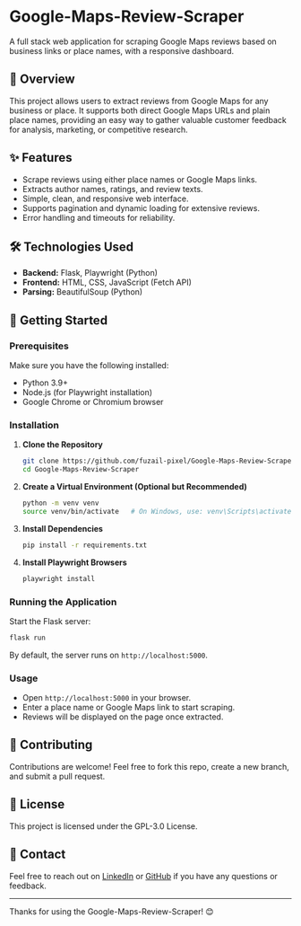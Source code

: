 # Google-Maps-Review-Scraper

A full stack web application for scraping Google Maps reviews based on business links or place names, with a responsive dashboard.

## 📖 Overview

This project allows users to extract reviews from Google Maps for any business or place. It supports both direct Google Maps URLs and plain place names, providing an easy way to gather valuable customer feedback for analysis, marketing, or competitive research.

## ✨ Features

* Scrape reviews using either place names or Google Maps links.
* Extracts author names, ratings, and review texts.
* Simple, clean, and responsive web interface.
* Supports pagination and dynamic loading for extensive reviews.
* Error handling and timeouts for reliability.

## 🛠️ Technologies Used

* **Backend:** Flask, Playwright (Python)
* **Frontend:** HTML, CSS, JavaScript (Fetch API)
* **Parsing:** BeautifulSoup (Python)

## 🚀 Getting Started

### Prerequisites

Make sure you have the following installed:

* Python 3.9+
* Node.js (for Playwright installation)
* Google Chrome or Chromium browser

### Installation

1. **Clone the Repository**

   ```bash
   git clone https://github.com/fuzail-pixel/Google-Maps-Review-Scraper.git
   cd Google-Maps-Review-Scraper
   ```

2. **Create a Virtual Environment (Optional but Recommended)**

   ```bash
   python -m venv venv
   source venv/bin/activate   # On Windows, use: venv\Scripts\activate
   ```

3. **Install Dependencies**

   ```bash
   pip install -r requirements.txt
   ```

4. **Install Playwright Browsers**

   ```bash
   playwright install
   ```

### Running the Application

Start the Flask server:

```bash
flask run
```

By default, the server runs on `http://localhost:5000`.

### Usage

* Open `http://localhost:5000` in your browser.
* Enter a place name or Google Maps link to start scraping.
* Reviews will be displayed on the page once extracted.

## 🤝 Contributing

Contributions are welcome! Feel free to fork this repo, create a new branch, and submit a pull request.

## 📄 License

This project is licensed under the GPL-3.0 License.

## 📧 Contact

Feel free to reach out on [LinkedIn](https://linkedin.com/in/fuzail-rehman-31a755241/) or [GitHub](https://github.com/fuzail-pixel) if you have any questions or feedback.

---

Thanks for using the Google-Maps-Review-Scraper! 😊
